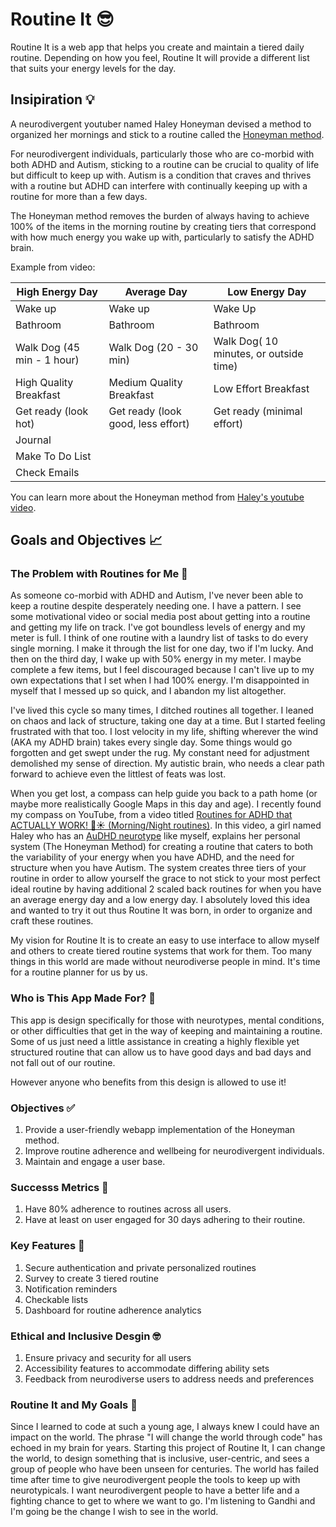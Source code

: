 # Routine It 😎
Routine It is a web app that helps you create and maintain a tiered daily routine. Depending on how you feel, Routine It will provide a different list that suits your energy levels for the day.

## Insipiration 💡
A neurodivergent youtuber named Haley Honeyman devised a method to organized her mornings and stick to a routine called the [Honeyman method](https://youtu.be/JQFZNQS6eQ0?si=k0zWNBbNA2oAt4at).

For neurodivergent individuals, particularly those who are co-morbid with both ADHD and Autism, sticking to a routine can be crucial to quality of life but difficult to keep up with. Autism is a condition that craves and thrives with a routine but ADHD can interfere with continually keeping up with a routine for more than a few days.

The Honeyman method removes the burden of always having to achieve 100% of the items in the morning routine by creating tiers that correspond with how much energy you wake up with, particularly to satisfy the ADHD brain. 


Example from video: 

| High Energy Day | Average Day | Low Energy Day |
|--- | --- | --- |
| Wake up | Wake up| Wake Up |
| Bathroom | Bathroom | Bathroom |
| Walk Dog (45 min - 1 hour) | Walk Dog (20 - 30 min)| Walk Dog( 10 minutes, or outside time) |
| High Quality Breakfast | Medium Quality Breakfast | Low Effort Breakfast |
| Get ready (look hot)| Get ready (look good, less effort) | Get ready (minimal effort)|
| Journal |  |  |
| Make To Do List |  |  |
| Check Emails |  |  |

You can learn more about the Honeyman method from [Haley's youtube video](https://youtu.be/JQFZNQS6eQ0?si=k0zWNBbNA2oAt4at).

## Goals and Objectives 📈

### The Problem with Routines for Me 🫤

As someone co-morbid with ADHD and Autism, I've never been able to keep a routine despite desperately needing one. I have a pattern. I see some motivational video or social media post about getting into a routine and getting my life on track. I've got boundless levels of energy and my meter is full. I think of one routine with a laundry list of tasks to do every single morning. I make it through the list for one day, two if I'm lucky. And then on the third day, I wake up with 50% energy in my meter. I maybe complete a few items, but I feel discouraged because I can't live up to my own expectations that I set when I had 100% energy. I'm disappointed in myself that I messed up so quick, and I abandon my list altogether. 

I've lived this cycle so many times, I ditched routines all together. I leaned on chaos and lack of structure, taking one day at a time. But I started feeling frustrated with that too. I lost velocity in my life, shifting wherever the wind (AKA my ADHD brain) takes every single day. Some things would go forgotten and get swept under the rug. My constant need for adjustment demolished my sense of direction. My autistic brain, who needs a clear path forward to achieve even the littlest of feats was lost.

When you get lost, a compass can help guide you back to a path home (or maybe more realistically Google Maps in this day and age). I recently found my compass on YouTube, from a video titled [Routines for ADHD that ACTUALLY WORK! 🌛☀️ (Morning/Night routines)](https://www.youtube.com/watch?v=JQFZNQS6eQ0&ab_channel=HayleyHoneyman). In this video, a girl named Haley who has an [AuDHD neurotype](https://www.neurodiversecouplescounseling.com/audhd) like myself, explains her personal system (The Honeyman Method) for creating a routine that caters to both the variability of your energy when you have ADHD, and the need for structure when you have Autism. The system creates three tiers of your routine in order to allow yourself the grace to not stick to your most perfect ideal routine by having additional 2 scaled back routines for when you have an average energy day and a low energy day. I absolutely loved this idea and wanted to try it out thus Routine It was born, in order to organize and craft these routines.

My vision for Routine It is to create an easy to use interface to allow myself and others to create tiered routine systems that work for them. Too many things in this world are made without neurodiverse people in mind. It's time for a routine planner for us by us.

### Who is This App Made For? 👯

This app is design specifically for those with neurotypes, mental conditions, or other difficulties that get in the way of keeping and maintaining a routine. Some of us just need a little assistance in creating a highly flexible yet structured routine that can allow us to have good days and bad days and not fall out of our routine.

However anyone who benefits from this design is allowed to use it!

### Objectives ✅
1. Provide a user-friendly webapp implementation of the Honeyman method.
2. Improve routine adherence and wellbeing for neurodivergent individuals.
3. Maintain and engage a user base.

### Successs Metrics 🙌
1. Have 80% adherence to routines across all users.
2. Have at least on user engaged for 30 days adhering to their routine.

### Key Features 🔑
1. Secure authentication and private personalized routines
2. Survey to create 3 tiered routine
3. Notification reminders
4. Checkable lists
5. Dashboard for routine adherence analytics

### Ethical and Inclusive Desgin 🤓
1. Ensure privacy and security for all users
2. Accessibility features to accommodate differing ability sets
3. Feedback from neurodiverse users to address needs and preferences

### Routine It and My Goals 🥅
Since I learned to code at such a young age, I always knew I could have an impact on the world. The phrase "I will change the world through code" has echoed in my brain for years. Starting this project of Routine It, I can change the world, to design something that is inclusive, user-centric, and sees a group of people who have been unseen for centuries. The world has failed time after time to give neurodivergent people the tools to keep up with neurotypicals. I want neurodivergent people to have a better life and a fighting chance to get to where we want to go. I'm listening to Gandhi and I'm going be the change I wish to see in the world.


